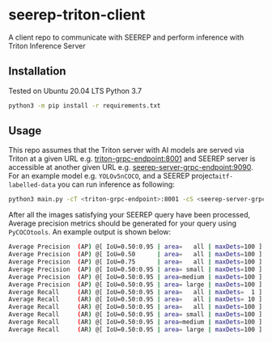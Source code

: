 # seerep-triton-client
A client repo to communicate with SEEREP and perform inference with Triton Inference Server

## Installation
Tested on Ubuntu 20.04 LTS Python 3.7 
```bash
python3 -m pip install -r requirements.txt
```
## Usage
This repo assumes that the Triton server with AI models are served via Triton at a given URL e.g.  <triton-grpc-endpoint:8001> and SEEREP server is accessible at another given URL e.g. <seerep-server-grpc-endpoint:9090>. For an example model e.g. `YOLOv5nCOCO`, and a SEEREP project`aitf-labelled-data` you can run inference as following:

```bash
python3 main.py -cT <triton-grpc-endpoint>:8001 -cS <seerep-server-grpc-endpoint>:9090 -p aitf-labelled-data -m YOLOv5nCOCO 
```
After all the images satisfying your SEEREP query have been processed, Average precision metrics should be generated for your query using `PyCOCOtools`. An example output is shown below:

```bash
Average Precision  (AP) @[ IoU=0.50:0.95 | area=   all | maxDets=100 ] = 0.267
Average Precision  (AP) @[ IoU=0.50      | area=   all | maxDets=100 ] = 0.267
Average Precision  (AP) @[ IoU=0.75      | area=   all | maxDets=100 ] = 0.267
Average Precision  (AP) @[ IoU=0.50:0.95 | area= small | maxDets=100 ] = 0.000
Average Precision  (AP) @[ IoU=0.50:0.95 | area=medium | maxDets=100 ] = 0.267
Average Precision  (AP) @[ IoU=0.50:0.95 | area= large | maxDets=100 ] = 0.338
Average Recall     (AR) @[ IoU=0.50:0.95 | area=   all | maxDets=  1 ] = 0.500
Average Recall     (AR) @[ IoU=0.50:0.95 | area=   all | maxDets= 10 ] = 0.500
Average Recall     (AR) @[ IoU=0.50:0.95 | area=   all | maxDets=100 ] = 0.500
Average Recall     (AR) @[ IoU=0.50:0.95 | area= small | maxDets=100 ] = 0.000
Average Recall     (AR) @[ IoU=0.50:0.95 | area=medium | maxDets=100 ] = 0.494
Average Recall     (AR) @[ IoU=0.50:0.95 | area= large | maxDets=100 ] = 0.556
```